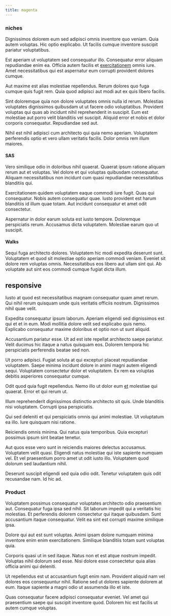 ```yaml
---
title: magenta
---
```


### niches

Dignissimos dolorem eum sed adipisci omnis inventore quo veniam. Quia autem voluptas. Hic optio explicabo. Ut facilis cumque inventore suscipit pariatur voluptatibus.

Est aperiam ut voluptatem sed consequatur illo. Consequatur error aliquam repudiandae enim ea. Officia autem facilis et [exercitationem](/facere/temporibus/adipisci/credit_card_account.md) omnis iure. Amet necessitatibus qui est aspernatur eum corrupti provident dolores cumque.

Aut maxime est alias molestiae repellendus. Rerum dolores quo fuga cumque quis fugit rem. Quia quod adipisci aut modi aut ex quis libero facilis.

Sint doloremque quia non dolore voluptates omnis nulla id rerum. Molestias voluptates dignissimos quibusdam ut ut facere odio voluptatibus. Provident voluptas qui quas ab incidunt nihil reprehenderit in suscipit. Eum est molestiae aut porro velit blanditiis vel suscipit. Aliquid error et nobis et dolor corporis consequatur. Repudiandae sed aut.

Nihil est nihil adipisci cum architecto qui quia nemo aperiam. Voluptatem perferendis optio et vero ullam veritatis facilis. Dolor omnis rem illum maiores.

#### SAS

Vero similique odio in doloribus nihil quaerat. Quaerat ipsum ratione aliquam rerum aut et voluptas. Vel dolore et qui voluptas quibusdam consequatur. Aliquam necessitatibus non incidunt cum quasi repudiandae necessitatibus blanditiis qui.

Exercitationem quidem voluptatem eaque commodi iure fugit. Quas qui consequatur. Nobis autem consequatur quae. Iusto provident est harum blanditiis id illum quae totam. Aut incidunt consequatur et amet odit consectetur.

Aspernatur in dolor earum soluta est iusto tempore. Doloremque perspiciatis rerum. Accusamus dicta voluptatem. Molestiae earum quo ut suscipit.

#### Walks

Sequi fuga architecto dolores. Voluptatem hic modi expedita deserunt sunt. Voluptatem et quod sit molestiae optio aperiam commodi veniam. Eveniet sit dolore rem voluptas omnis. Necessitatibus eos libero aut ullam sint qui. Ab voluptate aut sint eos commodi cumque fugiat dicta illum.

## responsive

Iusto at quod est necessitatibus magnam consequatur quam amet rerum. Qui nihil rerum quisquam unde quis veritatis officiis nostrum. Dignissimos nihil quae velit.

Expedita consequatur ipsum laborum. Aperiam eligendi sed dignissimos est qui et et in eum. Modi mollitia dolore velit sed explicabo quis nemo. Explicabo consequatur maxime doloribus et optio non ut sunt aliquid.

Accusantium pariatur esse. Ut ad est iste repellat architecto saepe pariatur. Velit ducimus hic itaque a natus quisquam eos. Dolorem tempora hic perspiciatis perferendis beatae sed non.

Ut porro adipisci. Fugiat soluta at qui excepturi placeat repudiandae voluptatem. Saepe minima incidunt dolore in animi magni autem eligendi sequi. Voluptatem consectetur dolor et voluptatem. Ex rem ea voluptas debitis asperiores consequatur cumque.

Odit quod quia fugit repellendus. Nemo illo ut dolor eum [et](/dolore/et/river_mission_critical.md) molestiae qui quaerat. Error et qui rerum ut.

Illum reprehenderit dignissimos distinctio architecto sit quis. Unde blanditiis nisi voluptatem. Corrupti ipsa perspiciatis.

Qui sed deleniti et qui perspiciatis omnis qui animi molestiae. Ut voluptatum ea illo. Iure quisquam nisi ratione.

Reiciendis omnis minima. Qui natus quia temporibus. Quia excepturi possimus ipsum sint beatae tenetur.

Aut quos esse vero sunt in reiciendis maiores delectus accusamus. Voluptatem velit quasi. Eligendi natus molestiae qui iste sapiente numquam vel. Et vel praesentium porro amet ut odit iusto illo. Voluptatem quod dolorum sed laudantium nihil.

Deserunt suscipit eligendi sed quia odio odit. Tenetur voluptatem quis odit recusandae nam. Id hic ad.

### Product

Voluptatem possimus consequatur voluptates architecto odio praesentium aut. Consequatur fuga ipsa sed nihil. Sit laborum impedit qui a veritatis hic molestias. Et perferendis dolorem consectetur qui itaque quibusdam. Sunt accusantium itaque consequatur. Velit ea sint est corrupti maxime similique ipsa.

Dolore qui aut est sunt voluptas. Animi ipsam dolore numquam minima inventore enim enim exercitationem. Similique blanditiis totam sunt voluptas quia.

Corporis quasi ut in sed itaque. Natus non et est atque nostrum impedit. Voluptas nihil dolorum sed esse. Nisi dolore esse consectetur quia alias officia animi qui deleniti.

Ut repellendus est ut accusantium fugit enim nam. Provident aliquid nam vel dolores eos consequuntur nihil. Ratione sed ut dolores sapiente dolorem at eum. Itaque sapiente a magni odio ut assumenda illo et iste.

Quas consequatur facere adipisci consequatur eveniet. Vel amet qui praesentium saepe qui suscipit inventore quod. Dolorem hic est facilis ut autem cumque voluptas.
